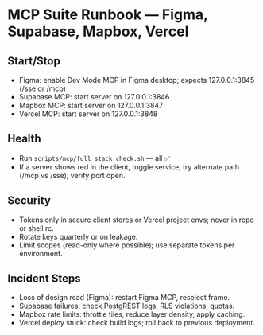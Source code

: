 # MCP Suite Runbook — Figma, Supabase, Mapbox, Vercel

## Start/Stop
- Figma: enable Dev Mode MCP in Figma desktop; expects 127.0.0.1:3845 (/sse or /mcp)
- Supabase MCP: start server on 127.0.0.1:3846
- Mapbox MCP: start server on 127.0.0.1:3847
- Vercel MCP: start server on 127.0.0.1:3848

## Health
- Run `scripts/mcp/full_stack_check.sh` — all ✅
- If a server shows red in the client, toggle service, try alternate path (/mcp vs /sse), verify port open.

## Security
- Tokens only in secure client stores or Vercel project envs; never in repo or shell rc.
- Rotate keys quarterly or on leakage.
- Limit scopes (read-only where possible); use separate tokens per environment.

## Incident Steps
- Loss of design read (Figma): restart Figma MCP, reselect frame.
- Supabase failures: check PostgREST logs, RLS violations, quotas.
- Mapbox rate limits: throttle tiles, reduce layer density, apply caching.
- Vercel deploy stuck: check build logs; roll back to previous deployment.
